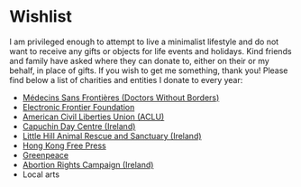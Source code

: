 # Wishlist

I am privileged enough to attempt to live a minimalist lifestyle and do not want to receive any gifts or objects for life events and holidays. Kind friends and family have asked where they can donate to, either on their or my behalf, in place of gifts. If you wish to get me something, thank you! Please find below a list of charities and entities I donate to every year: 

* [Médecins Sans Frontières (Doctors Without Borders)](https://www.msf.org)
* [Electronic Frontier Foundation](https://supporters.eff.org/donate/join-4)
* [American Civil Liberties Union (ACLU)](https://action.aclu.org/give/donate-to-aclu-multistep)
* [Capuchin Day Centre (Ireland)](https://www.capuchindaycentre.ie/Capuchin_Day_Centre_2013/Capuchin_Day_Centre_-_Donations.html)
* [Little Hill Animal Rescue and Sanctuary (Ireland)](https://www.paypal.com/donate/?token=GaSpUp9vJmSCWJniLn-4zizrwvACZRB-kyyE1v6IyO8lV1T04vvB3nTchmCwGw5-4_YucG&country.x=IE&locale.x=)
* [Hong Kong Free Press](https://www.hongkongfp.com/support-hkfp/)
* [Greenpeace](https://www.greenpeace.org/international/act/donate/)
* [Abortion Rights Campaign (Ireland)](https://www.abortionrightscampaign.ie/donate/)
* Local arts
